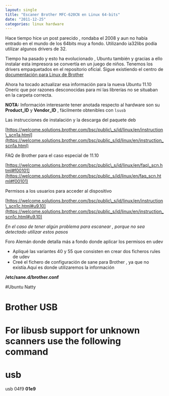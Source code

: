 ```yaml
---
layout: single
title: "Escaner Brother MFC-620CN en Linux 64-bits"
date: "2011-12-25"
categories: linux hardware
---
```


Hace tiempo hice un post parecido , rondaba el 2008 y aun no había entrado en el mundo de los 64bits muy a fondo. Utilizando ia32libs podía utilizar algunos drivers de 32.

Tiempo ha pasado y esto ha evolucionado , Ubuntu también y gracias a ello instalar esta impresora se convertía en un juego de niños. Tenemos los drivers empaquetados en el repositorio oficial. Sigue existiendo el centro de [documentación para Linux de Brother](https://welcome.solutions.brother.com/bsc/public_s/id/linux/en/index.html "Brother Drivers for Linux distributions")

Ahora ha tocado actualizar esa información para la nueva Ubuntu 11.10 Oneric que por razones desconocidas para mí las librerías no se situaban en la carpeta correcta.

**NOTA:** Información interesante tener anotada respecto al hardware son su **Product\_ID** y **Vendor\_ID** , fácilmente obtenibles con `lsusb`

Las instrucciones de instalación y la descarga del paquete deb

[https://welcome.solutions.brother.com/bsc/public\_s/id/linux/en/instruction\_scn1a.html](https://welcome.solutions.brother.com/bsc/public_s/id/linux/en/instruction_scn1a.html)

FAQ de Brother para el caso especial de 11.10

[https://welcome.solutions.brother.com/bsc/public\_s/id/linux/en/faq\_scn.html#f00101](https://welcome.solutions.brother.com/bsc/public_s/id/linux/en/faq_scn.html#f00101)

Permisos a los usuarios para acceder al dispositivo

[https://welcome.solutions.brother.com/bsc/public\_s/id/linux/en/instruction\_scn1c.html#u9.10](https://welcome.solutions.brother.com/bsc/public_s/id/linux/en/instruction_scn1c.html#u9.10)

_En el caso de tener algún problema para escanear , porque no sea detectado utilizar estos pasos_

Foro Alemán donde detalla más a fondo donde aplicar los permisos en udev

- Apliqué las variantes 40 y 55 que consisten en crear dos ficheros rules de udev
- Creé el fichero de configuración de sane para Brother , ya que no existía.Aquí es donde utilizaremos la información

**/etc/sane.d/brother.conf**

#Ubuntu Natty

# Brother USB
# For libusb support for unknown scanners use the following command
# usb <product ID> <device ID>
usb 04f9 **01e9**

